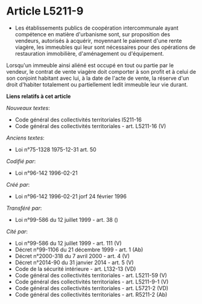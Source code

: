 # Article L5211-9

- Les établissements publics de coopération intercommunale ayant compétence en matière d'urbanisme sont, sur proposition des
vendeurs, autorisés à acquérir, moyennant le paiement d'une rente viagère, les immeubles qui leur sont nécessaires pour des
opérations de restauration immobilière, d'aménagement ou d'équipement.

Lorsqu'un immeuble ainsi aliéné est occupé en tout ou partie par le vendeur, le contrat de vente viagère doit comporter à son
profit et à celui de son conjoint habitant avec lui, à la date de l'acte de vente, la réserve d'un droit d'habiter totalement
ou partiellement ledit immeuble leur vie durant.

**Liens relatifs à cet article**

_Nouveaux textes_:

  - Code général des collectivités territoriales l5211-16
  - Code général des collectivités territoriales - art. L5211-16 (V)

_Anciens textes_:

  - Loi n°75-1328 1975-12-31 art. 50

_Codifié par_:

  - Loi n°96-142 1996-02-21

_Créé par_:

  - Loi n°96-142 1996-02-21 jorf 24 février 1996

_Transféré par_:

  - Loi n°99-586 du 12 juillet 1999 - art. 38 ()

_Cité par_:

  - Loi n°99-586 du 12 juillet 1999 - art. 111 (V)
  - Décret n°99-1106 du 21 décembre 1999 - art. 1 (Ab)
  - Décret n°2000-318 du 7 avril 2000 - art. 4 (V)
  - Décret n°2014-90 du 31 janvier 2014 - art. 5 (V)
  - Code de la sécurité intérieure - art. L132-13 (VD)
  - Code général des collectivités territoriales - art. L5211-59 (V)
  - Code général des collectivités territoriales - art. L5211-9-1 (V)
  - Code général des collectivités territoriales - art. L5721-2 (VD)
  - Code général des collectivités territoriales - art. R5211-2 (Ab)
